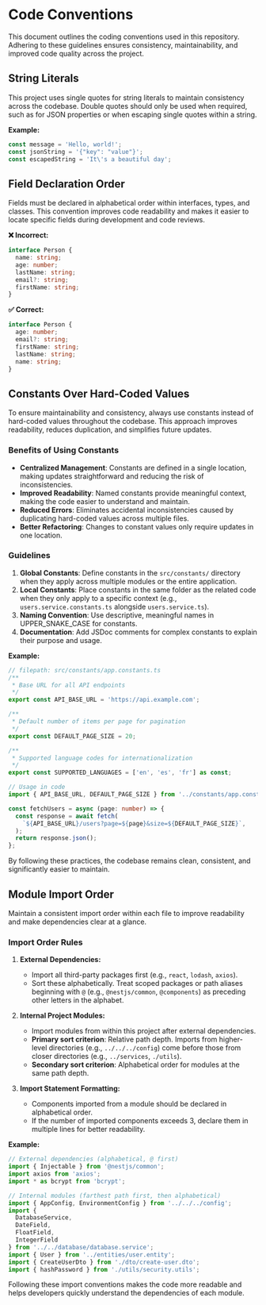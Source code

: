 # Code Conventions

This document outlines the coding conventions used in this repository. Adhering to these guidelines ensures consistency, maintainability, and improved code quality across the project.

## String Literals

This project uses single quotes for string literals to maintain consistency across the codebase. Double quotes should only be used when required, such as for JSON properties or when escaping single quotes within a string.

**Example:**

```typescript
const message = 'Hello, world!';
const jsonString = '{"key": "value"}';
const escapedString = 'It\'s a beautiful day';
```

## Field Declaration Order

Fields must be declared in alphabetical order within interfaces, types, and classes. This convention improves code readability and makes it easier to locate specific fields during development and code reviews.

**❌ Incorrect:**

```typescript
interface Person {
  name: string;
  age: number;
  lastName: string;
  email?: string;
  firstName: string;
}
```

**✅ Correct:**

```typescript
interface Person {
  age: number;
  email?: string;
  firstName: string;
  lastName: string;
  name: string;
}
```

## Constants Over Hard-Coded Values

To ensure maintainability and consistency, always use constants instead of hard-coded values throughout the codebase. This approach improves readability, reduces duplication, and simplifies future updates.

### Benefits of Using Constants

- **Centralized Management**: Constants are defined in a single location, making updates straightforward and reducing the risk of inconsistencies.
- **Improved Readability**: Named constants provide meaningful context, making the code easier to understand and maintain.
- **Reduced Errors**: Eliminates accidental inconsistencies caused by duplicating hard-coded values across multiple files.
- **Better Refactoring**: Changes to constant values only require updates in one location.

### Guidelines

1. **Global Constants**: Define constants in the `src/constants/` directory when they apply across multiple modules or the entire application.
2. **Local Constants**: Place constants in the same folder as the related code when they only apply to a specific context (e.g., `users.service.constants.ts` alongside `users.service.ts`).
3. **Naming Convention**: Use descriptive, meaningful names in UPPER_SNAKE_CASE for constants.
4. **Documentation**: Add JSDoc comments for complex constants to explain their purpose and usage.

**Example:**

```typescript
// filepath: src/constants/app.constants.ts
/**
 * Base URL for all API endpoints
 */
export const API_BASE_URL = 'https://api.example.com';

/**
 * Default number of items per page for pagination
 */
export const DEFAULT_PAGE_SIZE = 20;

/**
 * Supported language codes for internationalization
 */
export const SUPPORTED_LANGUAGES = ['en', 'es', 'fr'] as const;
```

```typescript
// Usage in code
import { API_BASE_URL, DEFAULT_PAGE_SIZE } from '../constants/app.constants';

const fetchUsers = async (page: number) => {
  const response = await fetch(
    `${API_BASE_URL}/users?page=${page}&size=${DEFAULT_PAGE_SIZE}`,
  );
  return response.json();
};
```

By following these practices, the codebase remains clean, consistent, and significantly easier to maintain.

## Module Import Order

Maintain a consistent import order within each file to improve readability and make dependencies clear at a glance.

### Import Order Rules

1. **External Dependencies:**
   - Import all third-party packages first (e.g., `react`, `lodash`, `axios`).
   - Sort these alphabetically. Treat scoped packages or path aliases beginning with `@` (e.g., `@nestjs/common`, `@components`) as preceding other letters in the alphabet.

2. **Internal Project Modules:**
   - Import modules from within this project after external dependencies.
   - **Primary sort criterion**: Relative path depth. Imports from higher-level directories (e.g., `../../../config`) come before those from closer directories (e.g., `../services`, `./utils`).
   - **Secondary sort criterion**: Alphabetical order for modules at the same path depth.

3. **Import Statement Formatting:**
   - Components imported from a module should be declared in alphabetical order.
   - If the number of imported components exceeds 3, declare them in multiple lines for better readability.

**Example:**

```typescript
// External dependencies (alphabetical, @ first)
import { Injectable } from '@nestjs/common';
import axios from 'axios';
import * as bcrypt from 'bcrypt';

// Internal modules (farthest path first, then alphabetical)
import { AppConfig, EnvironmentConfig } from '../../../config';
import {
  DatabaseService,
  DateField,
  FloatField,
  IntegerField
} from '../../database/database.service';
import { User } from '../entities/user.entity';
import { CreateUserDto } from './dto/create-user.dto';
import { hashPassword } from './utils/security.utils';
```

Following these import conventions makes the code more readable and helps developers quickly understand the dependencies of each module.
